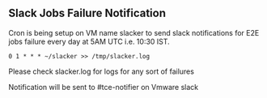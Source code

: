 
## Slack Jobs Failure Notification

Cron is being setup on VM name slacker to send slack notifications for E2E jobs failure every day at 5AM UTC i.e. 10:30 IST.

`0 1 * * * ~/slacker >> /tmp/slacker.log`

Please check slacker.log for logs for any sort of failures

Notification will be sent to #tce-notifier on Vmware slack 
